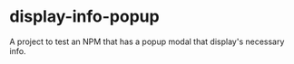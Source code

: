 # display-info-popup
A project to test an NPM that has a popup modal that display's necessary info.
